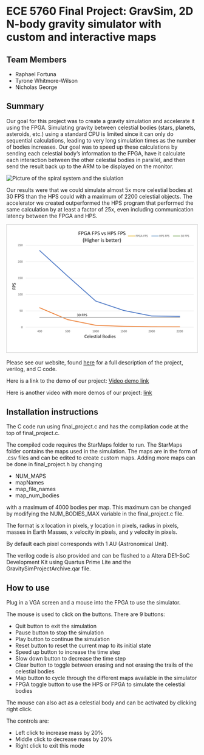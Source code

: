 # ECE 5760 Final Project: GravSim, 2D N-body gravity simulator with custom and interactive maps

## Team Members
- Raphael Fortuna
- Tyrone Whitmore-Wilson
- Nicholas George

## Summary

Our goal for this project was to create a gravity simulation and accelerate it using the FPGA. Simulating gravity between celestial bodies (stars, planets, asteroids, etc.) using a standard CPU is limited since it can only do sequential calculations, leading to very long simulation times as the number of bodies increases. Our goal was to speed up these calculations by sending each celestial body’s information to the FPGA, have it calculate each interaction between the other celestial bodies in parallel, and then send the result back up to the ARM to be displayed on the monitor.

![Picture of the spiral system and the siulation](SimulationExample.gif "Spiral System Example")


Our results were that we could simulate almost 5x more celestial bodies at 30 FPS than the HPS could with a maximum of 2200 celestial objects. The accelerator we created outperformed the HPS program that performed the same calculation by at least a factor of 25x, even including communication latency between the FPGA and HPS. 

![Graph of HPS vs FPGA FPS where the HPS FPS quickly goes to 0 while the FPGA stays above 30 until 2200](FPGAvsHPS_FPS.png "HPS vs FPGA FPS")

Please see our website, found [here](https://people.ece.cornell.edu/land/courses/ece5760/FinalProjects/s2023/raf269_nkg37_tjw234/raf269_nkg37_tjw234/index.html) for a full description of the project, verilog, and C code.

Here is a link to the demo of our project:
[Video demo link](https://www.youtube.com/watch?v=I-tN022fdpk)

Here is another video with more demos of our project:
[link](https://youtu.be/vNPuH5ApaiQ)

## Installation instructions

The C code run using final_project.c and has the compilation code at the top of final_project.c.

The compiled code requires the StarMaps folder to run. The StarMaps folder contains the maps used in the simulation. The maps are in the form of .csv files and can be edited to create custom maps. Adding more maps can be done in final_project.h by changing
- NUM_MAPS
- mapNames
- map_file_names
- map_num_bodies

with a maximum of 4000 bodies per map. This maximum can be changed by modifying the NUM_BODIES_MAX variable in the final_project.c file.

The format is x location in pixels, y location in pixels, radius in pixels, masses in Earth Masses, x velocity in pixels, and y velocity in pixels.

By default each pixel corresponds with 1 AU (Astronomical Unit). 

The verilog code is also provided and can be flashed to a Altera DE1-SoC Development Kit using Quartus Prime Lite and the GravitySimProjectArchive.qar file.

## How to use

Plug in a VGA screen and a mouse into the FPGA to use the simulator.

The mouse is used to click on the buttons. There are 9 buttons:
- Quit button to exit the simulation
- Pause button to stop the simulation
- Play button to continue the simulation
- Reset button to reset the current map to its initial state
- Speed up button to increase the time step
- Slow down button to decrease the time step
- Clear button to toggle between erasing and not erasing the trails of the celestial bodies
- Map button to cycle through the different maps available in the simulator
- FPGA toggle button to use the HPS or FPGA to simulate the celestial bodies

The mouse can also act as a celestial body and can be activated by clicking right click.

The controls are:
- Left click to increase mass by 20%
- Middle click to decrease mass by 20%
- Right click to exit this mode